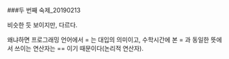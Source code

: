 ###두 번째 숙제_20190213

비슷한 듯 보이지만, 다르다.

왜냐하면 프로그래밍 언어에서 = 는 대입의 의미이고,
수학시간에 본 = 과 동일한 뜻에서 쓰이는 연산자는 == 이기 때문이다(논리적 연산자).
